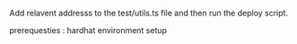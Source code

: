 Add relavent addresss to the test/utils.ts file and then run the deploy script.

prerequesties : hardhat environment setup 
